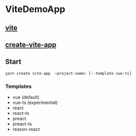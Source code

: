 # ViteDemoApp

## [vite](https://github.com/vitejs/vite)

## [create-vite-app](https://github.com/vitejs/create-vite-app)

## Start

```sh
yarn create vite-app  <project-name> [--template vue-ts]
```

### Templates

- vue (default)
- vue-ts (experimental)
- react
- react-ts
- preact
- preact-ts
- reason-react
